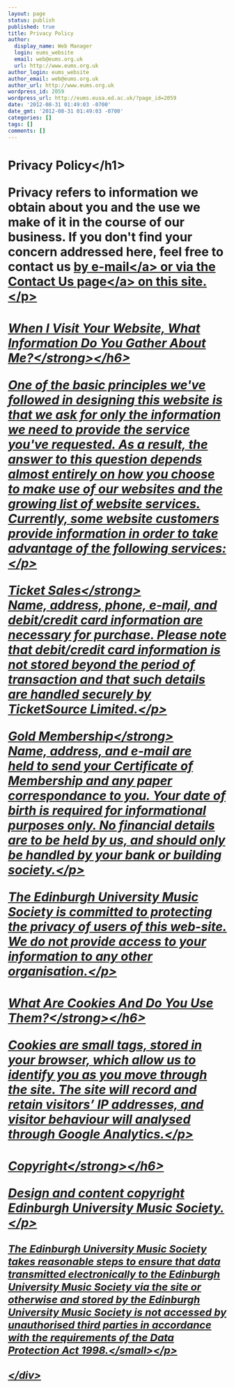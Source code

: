 ```yaml
---
layout: page
status: publish
published: true
title: Privacy Policy
author:
  display_name: Web Manager
  login: eums_website
  email: web@eums.org.uk
  url: http://www.eums.org.uk
author_login: eums_website
author_email: web@eums.org.uk
author_url: http://www.eums.org.uk
wordpress_id: 2059
wordpress_url: http://eums.eusa.ed.ac.uk/?page_id=2059
date: '2012-08-31 01:49:03 -0700'
date_gmt: '2012-08-31 01:49:03 -0700'
categories: []
tags: []
comments: []
---
```

<h1>Privacy Policy<&#47;h1></p>
<div id="node-268">
<p>Privacy refers to information we obtain about you and the use we make of it in the course of our business. If you don't find your concern addressed here, feel free to contact us <a title="Email us" href="mailto:publicity@eums.org.uk" target="_blank">by e-mail<&#47;a> or <a title="Contact us" href="http:&#47;&#47;eums.eusa.ed.ac.uk&#47;contact&#47;">via the Contact Us page<&#47;a> on this site.<&#47;p></p>
<h6><strong>When I Visit Your Website, What Information Do You Gather About Me?<&#47;strong><&#47;h6></p>
<p>One of the basic principles we've followed in designing this website is that we ask for only the information we need to provide the service you've requested. As a result, the answer to this question depends almost entirely on how you choose to make use of our websites and the growing list of website services. Currently, some website customers provide information in order to take advantage of the following services:<&#47;p></p>
<p><strong>Ticket Sales<&#47;strong><br />
Name, address, phone, e-mail, and debit&#47;credit card information are necessary for purchase. Please note that debit&#47;credit card information is not stored beyond the period of transaction and that such details are handled securely by TicketSource Limited.<&#47;p></p>
<p><strong>Gold Membership<&#47;strong><br />
Name, address, and e-mail are held&nbsp;to send your Certificate of Membership and any paper correspondance to you. Your date of birth is required for informational purposes only. No financial details are to be held by us, and should only be handled by your bank or building society.<&#47;p></p>
<p>The Edinburgh University Music Society is committed to protecting the privacy of users of this web-site. We do not provide access to your information to any other organisation.<&#47;p></p>
<h6><strong>What Are Cookies And Do You Use Them?<&#47;strong><&#47;h6></p>
<p>Cookies are small tags, stored in your browser, which allow us to identify you as you move through the site. The site will record and retain visitors&rsquo; IP addresses, and visitor behaviour will analysed through Google Analytics.<&#47;p></p>
<h6><strong>Copyright<&#47;strong><&#47;h6></p>
<p>Design and content copyright Edinburgh University Music Society.<&#47;p></p>
<p><small>The Edinburgh University Music Society takes reasonable steps to ensure that data transmitted electronically to the Edinburgh University Music Society via the site or otherwise and stored by the Edinburgh University Music Society is not accessed by unauthorised third parties in accordance with the requirements of the Data Protection Act 1998.<&#47;small><&#47;p></p>
<p><&#47;div></p>
